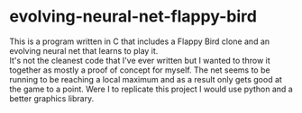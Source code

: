 # evolving-neural-net-flappy-bird
This is a program written in C that includes a Flappy Bird clone and an evolving neural net that learns to play it.  
It's not the cleanest code that I've ever written but I wanted to throw it together as mostly a proof of concept for myself. The net seems to be running to be reaching a local maximum and as a result only gets good at the game to a point. Were I to replicate this project I would use python and a better graphics library.
